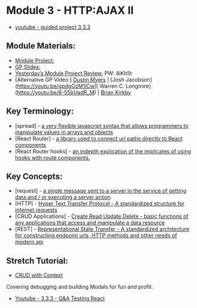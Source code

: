 # Module 3 - HTTP:AJAX II

- [youtube - guided project 3.3.3](https://youtu.be/HyUoD6NwQgA)

##  Module Materials:

-   [Module Project:](https://github.com/LambdaSchool/web-module-project-HTTP)
-   [GP Slides:](https://docs.google.com/presentation/d/1PP3YALq1zm0xfc_BUzlBdHvc8uWu-Fkoi5ociz9e1VA/edit?usp=sharing)
-   [Yesterday’s Module Project Review:](https://www.loom.com/share/c669f5e7831741aaac192d50830735c0) PW: 4iKh5t
-   [Alternative GP Video:] [Dustin Myers](https://youtu.be/L7f9aQtL9hk) | [Josh Jacobson](https://youtu.be/gpdgOzM1iCw|[ Warren C. Longmire](https://youtu.be/6-55bUadR_M) | [Brian Kirkby](https://youtu.be/-Lx7o-hZv0M)

##  Key Terminology:

-   [spread] - [a very flexible javascript syntax that allows programmers to manipulate values in arrays and objects](https://www.ma-no.org/en/programming/javascript/javascript-hellip-spread-and-rest-operators)
-   [React Router] - [a library used to connect url paths directly to React components](https://reactrouter.com/)
-   [React Router hooks] - [an indepth explication of the implicates of using hooks with route components.](https://css-tricks.com/the-hooks-of-react-router/)

##  Key Concepts:

-   [request] - [a single message sent to a server in the service of getting data and / or executing a server action](https://www.tutorialspoint.com/http/http_requests.htm)
-   [HTTP] - [Hyper Text Transfer Protocol - A standardized structure for internet requests](https://www.computerhope.com/jargon/h/http.htm)
-   [CRUD Applications] - [Create Read Update Delete - basic functions of any applications that access and manipulate a data resource](https://www.codecademy.com/articles/what-is-crud)
-   [REST] - [Representational State Transfer - A standardized architecture for constructing endpoint urls, HTTP methods and other needs of modern api](https://restfulapi.net/)

##  Stretch Tutorial:

-   [CRUD with Context](https://www.freecodecamp.org/news/react-crud-app-how-to-create-a-book-management-app-from-scratch/)

Covering debugging and building Modals for fun and profit.

-   [Youtube - 3.3.3 - Q&A Testing React](https://lambdaschool.zoom.us/rec/share/SS7F6rRcEH0kp6h6fqDeYo5DE6WWn87yGgzFuuhkxsPvhC1Y6oyt4-fEieAGaskk.mdBOk-GuQyleakwS)

